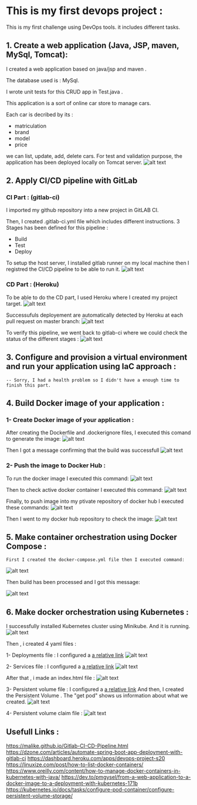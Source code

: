 # This is my first devops project :
This is my first challenge using DevOps tools.
it includes different tasks.

## 1. Create a web application (Java, JSP, maven, MySql, Tomcat): 
I created a web application based on java/jsp and maven .

The database used is : MySql.

I wrote unit tests for this CRUD app in Test.java .

This application is a sort of online car store to manage cars.

Each car is decribed by its :
- matriculation
- brand
- model
- price

we can list, update, add, delete cars.
For test and validation purpose, the application has been deployed locally on Tomcat server.
![alt text](https://github.com/NawressM/1st-DevOps-Project/blob/master/images/WEB_APP_Interface.JPG)


## 2. Apply CI/CD pipeline with GitLab

   ### CI Part : (gitlab-ci)
   I imported my github repository into a new project in GitLAB CI.
   
   Then, I created .gitlab-ci.yml file which includes different instructions.
   3 Stages has been defined for this pipeline :
   - Build
   - Test
   - Deploy
    
   
   To setup the host server, I installed gitlab runner on my local machine then I registred the CI/CD pipeline to be able to run it.
   ![alt text](https://github.com/NawressM/1st-DevOps-Project/blob/master/images/Pipline_running.JPG) 
   
   ### CD Part : (Heroku)
   To be able to do the CD part, I used Heroku where I created my project target.
   ![alt text](https://github.com/NawressM/1st-DevOps-Project/blob/master/images/app_built_in_Heroku.JPG)
   
   Successufuls deployement are automatically detected by Heroku at each pull request on master branch:
   ![alt text](https://github.com/NawressM/1st-DevOps-Project/blob/master/images/Heroku_deploys.JPG)

   To verify this pipeline, we went back to gitlab-ci where we could check the status of the different stages :
   ![alt text](https://github.com/NawressM/1st-DevOps-Project/blob/master/images/Pipline_passed.JPG)
   
## 3. Configure and provision a virtual environment and run your application using IaC approach :
    -- Sorry, I had a health problem so I didn't have a enough time to finish this part. 
    
## 4. Build Docker image of your application :
   ### 1- Create Docker image of your application :
   After creating the Dockerfile and .dockerignore files, I executed this comand to generate the image:
   ![alt text](https://github.com/NawressM/1st-DevOps-Project/blob/master/images/docker_build.JPG)
   
   Then I got a message confirming that the build was successfull
   ![alt text](https://github.com/NawressM/1st-DevOps-Project/blob/master/images/docker_image_built.JPG)

   ### 2- Push the image to Docker Hub :
   To run the docker image I executed this command:
   ![alt text](https://github.com/NawressM/1st-DevOps-Project/blob/master/images/docker_run.JPG)
   
   Then to check active docker container I executed this command:
   ![alt text](https://github.com/NawressM/1st-DevOps-Project/blob/master/images/docker_ps.JPG)
   
   Finally, to push image into my ptivate repository of docker hub I executed these commands:
   ![alt text](https://github.com/NawressM/1st-DevOps-Project/blob/master/images/docker_push.JPG)
   
   Then I went to my docker hub repository to check the image:
   ![alt text](https://github.com/NawressM/1st-DevOps-Project/blob/master/images/docker_hub_repository.JPG)
   
   
   
 ## 5. Make container orchestration using Docker Compose :  
 
    First I created the docker-compose.yml file then I executed command:
    
   ![alt text](https://github.com/NawressM/1st-DevOps-Project/blob/master/images/docker_compose.JPG)
   
   Then build has been processed and I got this message:  
   
   ![alt text](https://github.com/NawressM/1st-DevOps-Project/blob/master/images/docker_compose_success.JPG)
   
   
   ## 6. Make docker orchestration using Kubernetes :
   
   I successfully installed Kubernetes cluster using Minikube. And it is running.
   ![alt text](https://github.com/NawressM/1st-DevOps-Project/blob/master/images/minikube_start_status.JPG)
  
   Then , i created 4 yaml files :
   
   1-  Deployments file :
     I configured a [a relative link](deployment.yaml)
    ![alt text](https://github.com/NawressM/1st-DevOps-Project/blob/master/images/deployment_kubectl.JPG)
 
   2- Services file : 
    I configured a [a relative link](service.yaml)
     ![alt text](https://github.com/NawressM/1st-DevOps-Project/blob/master/images/create_services_get.JPG)
   
   After that , i made an index.html file  :
   ![alt text](https://github.com/NawressM/1st-DevOps-Project/blob/master/images/indexXML.JPG) 
     
   3- Persistent volume file : 
   I configured a [a relative link](pv-volume.yaml) 
   And then, I created the Persistent Volume . The "get pod" shows us information about what we created.
     ![alt text](https://github.com/NawressM/1st-DevOps-Project/blob/master/images/pv_creation.JPG)
     
   4- Persistent volume claim file :
     ![alt text](https://github.com/NawressM/1st-DevOps-Project/blob/master/pvClaim_creation.JPG)
     
     
    
    
    
   
   
   
## Usefull Links :
https://malike.github.io/Gitlab-CI-CD-Pipeline.html
https://dzone.com/articles/automate-spring-boot-app-deployment-with-gitlab-ci
https://dashboard.heroku.com/apps/devops-project-s20
https://linuxize.com/post/how-to-list-docker-containers/
https://www.oreilly.com/content/how-to-manage-docker-containers-in-kubernetes-with-java/
https://dev.to/pmgysel/from-a-web-application-to-a-docker-image-to-a-deployment-with-kubernetes-171b
https://kubernetes.io/docs/tasks/configure-pod-container/configure-persistent-volume-storage/
